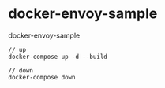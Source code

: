 # docker-envoy-sample

docker-envoy-sample

```
// up
docker-compose up -d --build

// down
docker-compose down
```
